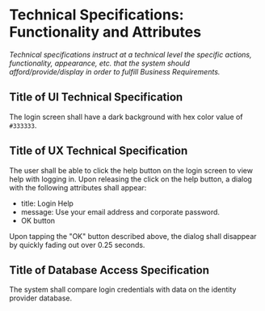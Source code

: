 # Technical Specifications: Functionality and Attributes

*Technical specifications instruct at a technical level the specific actions, functionality, appearance, etc. that the system should afford/provide/display in order to fulfill Business Requirements.*

<!-- Replace the following placeholders. Delete this line when complete. -->

## Title of UI Technical Specification

The login screen shall have a dark background with hex color value of `#333333`.

## Title of UX Technical Specification

The user shall be able to click the help button on the login screen to view help with logging in. Upon releasing the click on the help button, a dialog with the following attributes shall appear:

  - title: Login Help
  - message: Use your email address and corporate password.
  - OK button

Upon tapping the "OK" button described above, the dialog shall disappear by quickly fading out over 0.25 seconds.

## Title of Database Access Specification

The system shall compare login credentials with data on the identity provider database.
